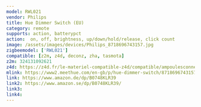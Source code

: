 ```yaml
---
model: RWL021
vendor: Philips
title: Hue Dimmer Switch (EU)
category: remote
supports: action, batterypct
action:  on, off, brightness, up/down/hold/release, click count
image: /assets/images/devices/Philips_8718696743157.jpg
zigbeemodel: ['RWL021']
compatible: [z2m, z4d, deconz, zha, tasmota]
z2m: 324131092621
z4d: https://z4d.fr/le-materiel-compatible-z4d/compatible/ampoulesconnecteswhiteambiancee27--6/
mlink: https://www2.meethue.com/en-gb/p/hue-dimmer-switch/8718696743157
link: https://www.amazon.de/dp/B0748KLR39
link2: https://www.amazon.se/dp/B0748KLR39/
link3: 
link4: 
---
```

